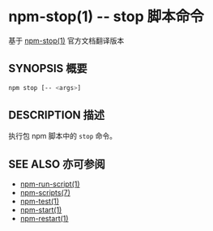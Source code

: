 npm-stop(1) -- stop 脚本命令
=============================
基于 [npm-stop(1)](https://github.com/npm/npm/blob/latest/doc/cli/npm-stop.md) 官方文档翻译版本

## SYNOPSIS 概要
```bash
npm stop [-- <args>]
```


## DESCRIPTION 描述
执行包 npm 脚本中的 `stop` 命令。


## SEE ALSO 亦可参阅
* [npm-run-script(1)](https://docs.npmjs.com/cli/run-script)
* [npm-scripts(7)](https://docs.npmjs.com/misc/scripts)
* [npm-test(1)](https://docs.npmjs.com/cli/test)
* [npm-start(1)](https://docs.npmjs.com/cli/start)
* [npm-restart(1)](https://docs.npmjs.com/cli/restart)
